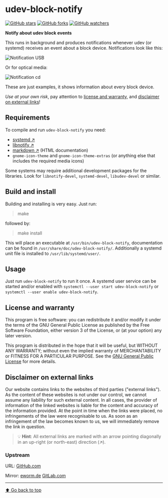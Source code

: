 udev-block-notify
=================

[![GitHub stars](https://img.shields.io/github/stars/eworm-de/udev-block-notify?logo=GitHub&style=flat&color=red)](https://github.com/eworm-de/udev-block-notify/stargazers)
[![GitHub forks](https://img.shields.io/github/forks/eworm-de/udev-block-notify?logo=GitHub&style=flat&color=green)](https://github.com/eworm-de/udev-block-notify/network)
[![GitHub watchers](https://img.shields.io/github/watchers/eworm-de/udev-block-notify?logo=GitHub&style=flat&color=blue)](https://github.com/eworm-de/udev-block-notify/watchers)

**Notify about udev block events**

This runs in background and produces notifications whenever udev (or systemd)
receives an event about a block device. Notifications look like this:

![Notification USB](screenshots/usb.png)

Or for optical media:

![Notification cd](screenshots/optical.png)

These are just examples, it shows information about every block device.

*Use at your own risk*, pay attention to
[license and warranty](#license-and-warranty), and
[disclaimer on external links](#disclaimer-on-external-links)!

Requirements
------------

To compile and run `udev-block-notify` you need:

* [systemd ↗️](https://www.github.com/systemd/systemd)
* [libnotify ↗️](https://developer.gnome.org/notification-spec/)
* [markdown ↗️](https://daringfireball.net/projects/markdown/) (HTML documentation)
* `gnome-icon-theme` and `gnome-icon-theme-extras` (or anything else that includes the required media icons)

Some systems may require additional development packages for the libraries.
Look for `libnotify-devel`, `systemd-devel`, `libudev-devel` or similar.

Build and install
-----------------

Building and installing is very easy. Just run:

> make

followed by:

> make install

This will place an executable at `/usr/bin/udev-block-notify`,
documentation can be found in `/usr/share/doc/udev-block-notify/`.
Additionally a systemd unit file is installed to `/usr/lib/systemd/user/`.

Usage
-----

Just run `udev-block-notify` to run it once. A systemd user service can be
started and/or enabled with `systemctl --user start udev-block-notify`
or `systemctl --user enable udev-block-notify`.

License and warranty
--------------------

This program is free software: you can redistribute it and/or modify
it under the terms of the GNU General Public License as published by
the Free Software Foundation, either version 3 of the License, or
(at your option) any later version.

This program is distributed in the hope that it will be useful,
but WITHOUT ANY WARRANTY; without even the implied warranty of
MERCHANTABILITY or FITNESS FOR A PARTICULAR PURPOSE.  See the
[GNU General Public License](COPYING.md) for more details.

Disclaimer on external links
----------------------------

Our website contains links to the websites of third parties ("external
links"). As the content of these websites is not under our control, we
cannot assume any liability for such external content. In all cases, the
provider of information of the linked websites is liable for the content
and accuracy of the information provided. At the point in time when the
links were placed, no infringements of the law were recognisable to us.
As soon as an infringement of the law becomes known to us, we will
immediately remove the link in question.

> 💡️ **Hint**: All external links are marked with an arrow pointing
> diagonally in an up-right (or north-east) direction (↗️).

### Upstream

URL:
[GitHub.com](https://github.com/eworm-de/udev-block-notify#udev-block-notify)

Mirror:
[eworm.de](https://git.eworm.de/cgit.cgi/udev-block-notify/)
[GitLab.com](https://gitlab.com/eworm-de/udev-block-notify#udev-block-notify)

---
[⬆️ Go back to top](#top)
